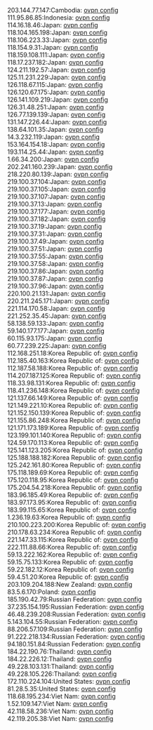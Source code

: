 203.144.77.147:Cambodia: [ovpn config](vpn/203_144_77_147.ovpn)  
111.95.86.85:Indonesia: [ovpn config](vpn/111_95_86_85.ovpn)  
114.16.18.46:Japan: [ovpn config](vpn/114_16_18_46.ovpn)  
118.104.165.198:Japan: [ovpn config](vpn/118_104_165_198.ovpn)  
118.106.223.33:Japan: [ovpn config](vpn/118_106_223_33.ovpn)  
118.154.9.31:Japan: [ovpn config](vpn/118_154_9_31.ovpn)  
118.159.108.111:Japan: [ovpn config](vpn/118_159_108_111.ovpn)  
118.17.237.182:Japan: [ovpn config](vpn/118_17_237_182.ovpn)  
124.211.192.57:Japan: [ovpn config](vpn/124_211_192_57.ovpn)  
125.11.231.229:Japan: [ovpn config](vpn/125_11_231_229.ovpn)  
126.118.67.115:Japan: [ovpn config](vpn/126_118_67_115.ovpn)  
126.120.67.175:Japan: [ovpn config](vpn/126_120_67_175.ovpn)  
126.141.109.219:Japan: [ovpn config](vpn/126_141_109_219.ovpn)  
126.31.48.251:Japan: [ovpn config](vpn/126_31_48_251.ovpn)  
126.77.139.139:Japan: [ovpn config](vpn/126_77_139_139.ovpn)  
131.147.226.44:Japan: [ovpn config](vpn/131_147_226_44.ovpn)  
138.64.101.35:Japan: [ovpn config](vpn/138_64_101_35.ovpn)  
14.3.232.119:Japan: [ovpn config](vpn/14_3_232_119.ovpn)  
153.164.154.18:Japan: [ovpn config](vpn/153_164_154_18.ovpn)  
193.114.25.44:Japan: [ovpn config](vpn/193_114_25_44.ovpn)  
1.66.34.200:Japan: [ovpn config](vpn/1_66_34_200.ovpn)  
202.241.160.239:Japan: [ovpn config](vpn/202_241_160_239.ovpn)  
218.220.80.139:Japan: [ovpn config](vpn/218_220_80_139.ovpn)  
219.100.37.104:Japan: [ovpn config](vpn/219_100_37_104.ovpn)  
219.100.37.105:Japan: [ovpn config](vpn/219_100_37_105.ovpn)  
219.100.37.107:Japan: [ovpn config](vpn/219_100_37_107.ovpn)  
219.100.37.13:Japan: [ovpn config](vpn/219_100_37_13.ovpn)  
219.100.37.177:Japan: [ovpn config](vpn/219_100_37_177.ovpn)  
219.100.37.182:Japan: [ovpn config](vpn/219_100_37_182.ovpn)  
219.100.37.19:Japan: [ovpn config](vpn/219_100_37_19.ovpn)  
219.100.37.31:Japan: [ovpn config](vpn/219_100_37_31.ovpn)  
219.100.37.49:Japan: [ovpn config](vpn/219_100_37_49.ovpn)  
219.100.37.51:Japan: [ovpn config](vpn/219_100_37_51.ovpn)  
219.100.37.55:Japan: [ovpn config](vpn/219_100_37_55.ovpn)  
219.100.37.58:Japan: [ovpn config](vpn/219_100_37_58.ovpn)  
219.100.37.86:Japan: [ovpn config](vpn/219_100_37_86.ovpn)  
219.100.37.87:Japan: [ovpn config](vpn/219_100_37_87.ovpn)  
219.100.37.96:Japan: [ovpn config](vpn/219_100_37_96.ovpn)  
220.100.21.131:Japan: [ovpn config](vpn/220_100_21_131.ovpn)  
220.211.245.171:Japan: [ovpn config](vpn/220_211_245_171.ovpn)  
221.114.170.58:Japan: [ovpn config](vpn/221_114_170_58.ovpn)  
221.252.35.45:Japan: [ovpn config](vpn/221_252_35_45.ovpn)  
58.138.59.133:Japan: [ovpn config](vpn/58_138_59_133.ovpn)  
59.140.177.177:Japan: [ovpn config](vpn/59_140_177_177.ovpn)  
60.115.93.175:Japan: [ovpn config](vpn/60_115_93_175.ovpn)  
60.77.239.225:Japan: [ovpn config](vpn/60_77_239_225.ovpn)  
112.168.251.18:Korea Republic of: [ovpn config](vpn/112_168_251_18.ovpn)  
112.185.40.163:Korea Republic of: [ovpn config](vpn/112_185_40_163.ovpn)  
112.187.58.188:Korea Republic of: [ovpn config](vpn/112_187_58_188.ovpn)  
114.207.187.125:Korea Republic of: [ovpn config](vpn/114_207_187_125.ovpn)  
118.33.98.131:Korea Republic of: [ovpn config](vpn/118_33_98_131.ovpn)  
118.41.236.148:Korea Republic of: [ovpn config](vpn/118_41_236_148.ovpn)  
121.137.66.149:Korea Republic of: [ovpn config](vpn/121_137_66_149.ovpn)  
121.149.221.10:Korea Republic of: [ovpn config](vpn/121_149_221_10.ovpn)  
121.152.150.139:Korea Republic of: [ovpn config](vpn/121_152_150_139.ovpn)  
121.155.86.248:Korea Republic of: [ovpn config](vpn/121_155_86_248.ovpn)  
121.171.173.189:Korea Republic of: [ovpn config](vpn/121_171_173_189.ovpn)  
123.199.101.140:Korea Republic of: [ovpn config](vpn/123_199_101_140.ovpn)  
124.59.170.113:Korea Republic of: [ovpn config](vpn/124_59_170_113.ovpn)  
125.141.123.205:Korea Republic of: [ovpn config](vpn/125_141_123_205.ovpn)  
125.188.188.182:Korea Republic of: [ovpn config](vpn/125_188_188_182.ovpn)  
125.242.161.80:Korea Republic of: [ovpn config](vpn/125_242_161_80.ovpn)  
175.118.189.69:Korea Republic of: [ovpn config](vpn/175_118_189_69.ovpn)  
175.120.118.95:Korea Republic of: [ovpn config](vpn/175_120_118_95.ovpn)  
175.204.54.218:Korea Republic of: [ovpn config](vpn/175_204_54_218.ovpn)  
183.96.185.49:Korea Republic of: [ovpn config](vpn/183_96_185_49.ovpn)  
183.97.173.95:Korea Republic of: [ovpn config](vpn/183_97_173_95.ovpn)  
183.99.115.65:Korea Republic of: [ovpn config](vpn/183_99_115_65.ovpn)  
1.236.19.63:Korea Republic of: [ovpn config](vpn/1_236_19_63.ovpn)  
210.100.223.200:Korea Republic of: [ovpn config](vpn/210_100_223_200.ovpn)  
210.178.63.234:Korea Republic of: [ovpn config](vpn/210_178_63_234.ovpn)  
221.147.33.115:Korea Republic of: [ovpn config](vpn/221_147_33_115.ovpn)  
222.111.88.66:Korea Republic of: [ovpn config](vpn/222_111_88_66.ovpn)  
59.13.222.162:Korea Republic of: [ovpn config](vpn/59_13_222_162.ovpn)  
59.15.75.133:Korea Republic of: [ovpn config](vpn/59_15_75_133.ovpn)  
59.22.182.12:Korea Republic of: [ovpn config](vpn/59_22_182_12.ovpn)  
59.4.51.20:Korea Republic of: [ovpn config](vpn/59_4_51_20.ovpn)  
203.109.204.188:New Zealand: [ovpn config](vpn/203_109_204_188.ovpn)  
83.5.6.170:Poland: [ovpn config](vpn/83_5_6_170.ovpn)  
185.190.42.79:Russian Federation: [ovpn config](vpn/185_190_42_79.ovpn)  
37.235.154.195:Russian Federation: [ovpn config](vpn/37_235_154_195.ovpn)  
46.48.239.208:Russian Federation: [ovpn config](vpn/46_48_239_208.ovpn)  
5.143.104.55:Russian Federation: [ovpn config](vpn/5_143_104_55.ovpn)  
88.206.57.109:Russian Federation: [ovpn config](vpn/88_206_57_109.ovpn)  
91.222.218.134:Russian Federation: [ovpn config](vpn/91_222_218_134.ovpn)  
94.180.151.84:Russian Federation: [ovpn config](vpn/94_180_151_84.ovpn)  
184.22.190.76:Thailand: [ovpn config](vpn/184_22_190_76.ovpn)  
184.22.226.12:Thailand: [ovpn config](vpn/184_22_226_12.ovpn)  
49.228.103.131:Thailand: [ovpn config](vpn/49_228_103_131.ovpn)  
49.228.105.226:Thailand: [ovpn config](vpn/49_228_105_226.ovpn)  
172.110.224.104:United States: [ovpn config](vpn/172_110_224_104.ovpn)  
81.28.5.35:United States: [ovpn config](vpn/81_28_5_35.ovpn)  
118.68.195.234:Viet Nam: [ovpn config](vpn/118_68_195_234.ovpn)  
1.52.109.147:Viet Nam: [ovpn config](vpn/1_52_109_147.ovpn)  
42.118.58.236:Viet Nam: [ovpn config](vpn/42_118_58_236.ovpn)  
42.119.205.38:Viet Nam: [ovpn config](vpn/42_119_205_38.ovpn)  
